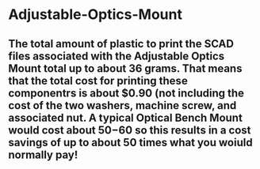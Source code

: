 Adjustable-Optics-Mount
=======================
The total amount of plastic to print the SCAD files associated with the Adjustable Optics Mount total up to about 36 grams. That means that the total cost for printing these componentrs is about $0.90 (not including the cost of the two washers, machine screw, and associated nut.
A typical Optical Bench Mount would cost about $50-$60 so this results in a cost savings of up to about 50 times what you woiuld normally pay!
----
